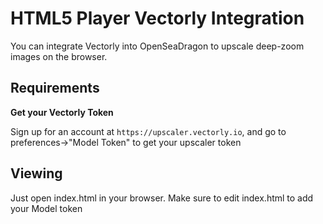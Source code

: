# HTML5 Player Vectorly Integration

You can integrate Vectorly into OpenSeaDragon to upscale deep-zoom images on the browser.

## Requirements

**Get your Vectorly Token**

Sign up for an account at `https://upscaler.vectorly.io`, and go to preferences->"Model Token" to get your upscaler token



## Viewing
Just open index.html in your browser. Make sure to edit index.html to add your Model token



